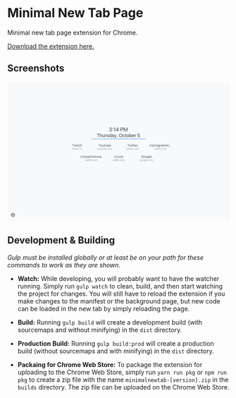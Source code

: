 Minimal New Tab Page
===

Minimal new tab page extension for Chrome.

[Download the extension here.](https://chrome.google.com/webstore/detail/minimal-new-tab/oefebaomaahemfkgjdeaokigmcflbfna)

Screenshots
---

![Light Theme Screenshot](assets-raw/screenshots/light-sc.png)

Development &amp; Building
---

*Gulp must be installed globally or at least be on your path for these commands to work as they are shown.*

- **Watch:** While developing, you will probably want to have the watcher running. Simply run `gulp watch` to clean, build, and then start watching the project for changes. You will still have to reload the extension if you make changes to the manifest or the background page, but new code can be loaded in the new tab by simply reloading the page.

- **Build:** Running `gulp build` will create a development build (with sourcemaps and without minifying) in the `dist` directory.

- **Production Build:** Running `gulp build:prod` will create a production build (without sourcemaps and with minifying) in the `dist` directory.

- **Packaing for Chrome Web Store:** To package the extension for uploading to the Chrome Web Store, simply run `yarn run pkg` or `npm run pkg` to create a zip file with the name `minimalnewtab-[version].zip` in the `builds` directory. The zip file can be uploaded on the Chrome Web Store.
